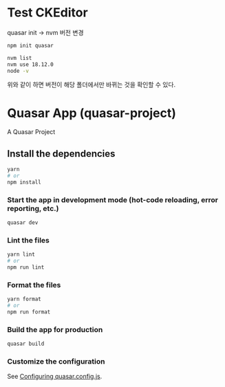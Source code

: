 # Test CKEditor

quasar init -> nvm 버전 변경

```bash
npm init quasar
```

```bash
nvm list
nvm use 18.12.0
node -v
```

위와 같이 하면 버전이 해당 폴더에서만 바뀌는 것을 확인할 수 있다.

# Quasar App (quasar-project)

A Quasar Project

## Install the dependencies

```bash
yarn
# or
npm install
```

### Start the app in development mode (hot-code reloading, error reporting, etc.)

```bash
quasar dev
```

### Lint the files

```bash
yarn lint
# or
npm run lint
```

### Format the files

```bash
yarn format
# or
npm run format
```

### Build the app for production

```bash
quasar build
```

### Customize the configuration

See [Configuring quasar.config.js](https://v2.quasar.dev/quasar-cli-vite/quasar-config-js).
